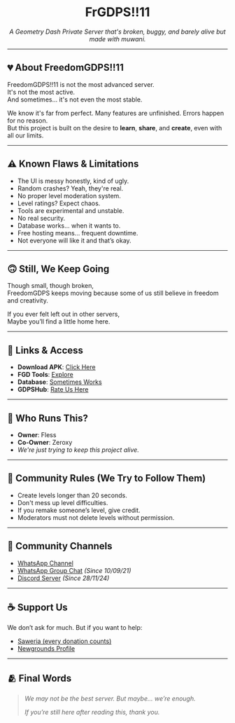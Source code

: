 <h1 align="center">FrGDPS!!11</h1>
<p align="center">
  <i>A Geometry Dash Private Server that's broken, buggy, and barely alive but made with muwani.</i>
</p>

---

## 💔 About FreedomGDPS!!11

FreedomGDPS!!11 is not the most advanced server.  
It's not the most active.  
And sometimes... it's not even the most stable.  

We know it's far from perfect. Many features are unfinished. Errors happen for no reason.  
But this project is built on the desire to **learn**, **share**, and **create**, even with all our limits.

---

## ⚠️ Known Flaws & Limitations

- The UI is messy honestly, kind of ugly.  
- Random crashes? Yeah, they're real.  
- No proper level moderation system.  
- Level ratings? Expect chaos.  
- Tools are experimental and unstable.  
- No real security.  
- Database works... when it wants to.  
- Free hosting means... frequent downtime.  
- Not everyone will like it and that’s okay.

---

## 🙃 Still, We Keep Going

Though small, though broken,  
FreedomGDPS keeps moving because some of us still believe in freedom and creativity.

If you ever felt left out in other servers,  
Maybe you’ll find a little home here.

---

## 🧩 Links & Access

- **Download APK**: [Click Here](https://www.upload-apk.com/UqjVv2MrmkcDjVS)  
- **FGD Tools**: [Explore](https://fless.rf.gd)   
- **Database**: [Sometimes Works](https://fless.ps.fhgdps.com)
- **GDPSHub**: [Rate Us Here](https://gdpshub.com/gdps/2924)

---

## 🙏 Who Runs This?

- **Owner**: Fless  
- **Co-Owner**: Zeroxy  
- *We're just trying to keep this project alive.*

---

## 📜 Community Rules (We Try to Follow Them)

- Create levels longer than 20 seconds.  
- Don't mess up level difficulties.  
- If you remake someone’s level, give credit.  
- Moderators must not delete levels without permission.

---

## 📱 Community Channels

- [WhatsApp Channel](https://whatsapp.com/channel/0029Vb2YIzQHQbS0V7EXf434)  
- [WhatsApp Group Chat](https://chat.whatsapp.com/Fmh5DoSjbWkBje0ab3RAEF) *(Since 10/09/21)*  
- [Discord Server](https://discord.gg/YyeZ2Sxjgf) *(Since 28/11/24)*

---

## ☕ Support Us

We don’t ask for much. But if you want to help:

- [Saweria (every donation counts)](https://saweria.co/thiosaputra)  
- [Newgrounds Profile](https://rotenfles777.newgrounds.com/)

---

## 🫂 Final Words

> *We may not be the best server. But maybe... we’re enough.*  
>  
> *If you’re still here after reading this, thank you.*
